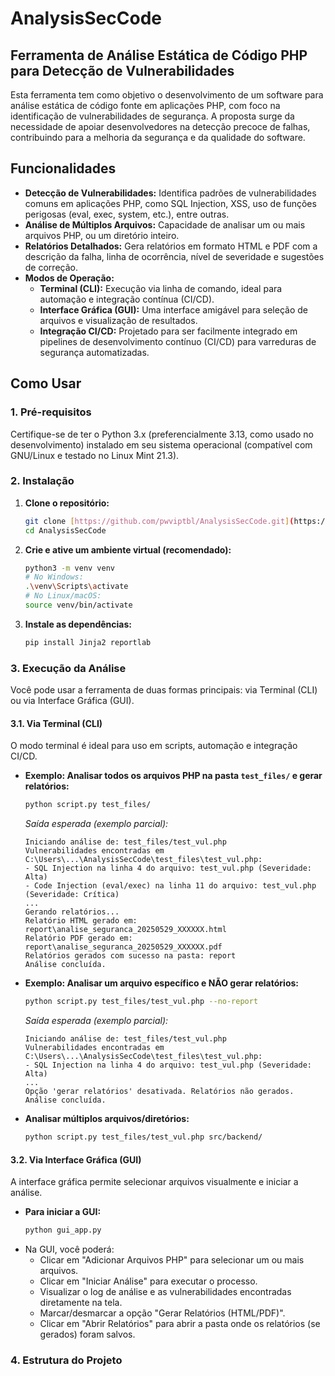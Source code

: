 # AnalysisSecCode

## Ferramenta de Análise Estática de Código PHP para Detecção de Vulnerabilidades

Esta ferramenta tem como objetivo o desenvolvimento de um software para análise estática de código fonte em aplicações PHP, com foco na identificação de vulnerabilidades de segurança. A proposta surge da necessidade de apoiar desenvolvedores na detecção precoce de falhas, contribuindo para a melhoria da segurança e da qualidade do software.

## Funcionalidades

* **Detecção de Vulnerabilidades:** Identifica padrões de vulnerabilidades comuns em aplicações PHP, como SQL Injection, XSS, uso de funções perigosas (eval, exec, system, etc.), entre outras.
* **Análise de Múltiplos Arquivos:** Capacidade de analisar um ou mais arquivos PHP, ou um diretório inteiro.
* **Relatórios Detalhados:** Gera relatórios em formato HTML e PDF com a descrição da falha, linha de ocorrência, nível de severidade e sugestões de correção.
* **Modos de Operação:**
    * **Terminal (CLI):** Execução via linha de comando, ideal para automação e integração contínua (CI/CD).
    * **Interface Gráfica (GUI):** Uma interface amigável para seleção de arquivos e visualização de resultados.
    * **Integração CI/CD:** Projetado para ser facilmente integrado em pipelines de desenvolvimento contínuo (CI/CD) para varreduras de segurança automatizadas.

## Como Usar

### 1. Pré-requisitos

Certifique-se de ter o Python 3.x (preferencialmente 3.13, como usado no desenvolvimento) instalado em seu sistema operacional (compatível com GNU/Linux e testado no Linux Mint 21.3).

### 2. Instalação

1.  **Clone o repositório:**
    ```bash
    git clone [https://github.com/pwviptbl/AnalysisSecCode.git](https://github.com/pwviptbl/AnalysisSecCode.git)
    cd AnalysisSecCode
    ```

2.  **Crie e ative um ambiente virtual (recomendado):**
    ```bash
    python3 -m venv venv
    # No Windows:
    .\venv\Scripts\activate
    # No Linux/macOS:
    source venv/bin/activate
    ```

3.  **Instale as dependências:**
    ```bash
    pip install Jinja2 reportlab
    ```

### 3. Execução da Análise

Você pode usar a ferramenta de duas formas principais: via Terminal (CLI) ou via Interface Gráfica (GUI).

#### 3.1. Via Terminal (CLI)

O modo terminal é ideal para uso em scripts, automação e integração CI/CD.

* **Exemplo: Analisar todos os arquivos PHP na pasta `test_files/` e gerar relatórios:**
    ```bash
    python script.py test_files/
    ```
    *Saída esperada (exemplo parcial):*
    ```
    Iniciando análise de: test_files/test_vul.php
    Vulnerabilidades encontradas em C:\Users\...\AnalysisSecCode\test_files\test_vul.php:
    - SQL Injection na linha 4 do arquivo: test_vul.php (Severidade: Alta)
    - Code Injection (eval/exec) na linha 11 do arquivo: test_vul.php (Severidade: Crítica)
    ...
    Gerando relatórios...
    Relatório HTML gerado em: report\analise_seguranca_20250529_XXXXXX.html
    Relatório PDF gerado em: report\analise_seguranca_20250529_XXXXXX.pdf
    Relatórios gerados com sucesso na pasta: report
    Análise concluída.
    ```

* **Exemplo: Analisar um arquivo específico e NÃO gerar relatórios:**
    ```bash
    python script.py test_files/test_vul.php --no-report
    ```
    *Saída esperada (exemplo parcial):*
    ```
    Iniciando análise de: test_files/test_vul.php
    Vulnerabilidades encontradas em C:\Users\...\AnalysisSecCode\test_files\test_vul.php:
    - SQL Injection na linha 4 do arquivo: test_vul.php (Severidade: Alta)
    ...
    Opção 'gerar relatórios' desativada. Relatórios não gerados.
    Análise concluída.
    ```

* **Analisar múltiplos arquivos/diretórios:**
    ```bash
    python script.py test_files/test_vul.php src/backend/
    ```

#### 3.2. Via Interface Gráfica (GUI)

A interface gráfica permite selecionar arquivos visualmente e iniciar a análise.

* **Para iniciar a GUI:**
    ```bash
    python gui_app.py
    ```
* Na GUI, você poderá:
    * Clicar em "Adicionar Arquivos PHP" para selecionar um ou mais arquivos.
    * Clicar em "Iniciar Análise" para executar o processo.
    * Visualizar o log de análise e as vulnerabilidades encontradas diretamente na tela.
    * Marcar/desmarcar a opção "Gerar Relatórios (HTML/PDF)".
    * Clicar em "Abrir Relatórios" para abrir a pasta onde os relatórios (se gerados) foram salvos.

### 4. Estrutura do Projeto